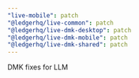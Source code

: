 ```yaml
---
"live-mobile": patch
"@ledgerhq/live-common": patch
"@ledgerhq/live-dmk-desktop": patch
"@ledgerhq/live-dmk-mobile": patch
"@ledgerhq/live-dmk-shared": patch
---
```


DMK fixes for LLM
